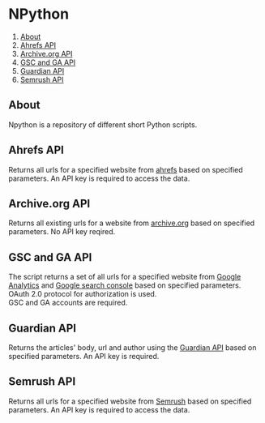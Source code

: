 # NPython

1. [About](#about)
2. [Ahrefs API](#ahrefs-api)
3. [Archive.org API](#gsc-and-ga-api) 
4. [GSC and GA API](#gsc-and-ga-api) 
5. [Guardian API](#guardian-api)
6. [Semrush API](#semrush-api)


## About

Npython is a repository of different short Python scripts.

## Ahrefs API

Returns all urls for a specified website from [ahrefs](https://ahrefs.com/) based on specified parameters. An API key is required to access the data.

## Archive.org API

Returns all existing urls for a website from [archive.org](https://archive.org/) based on specified parameters. No API key reqired.

## GSC and GA API

The script returns a set of all urls for a specified website from [Google Analytics](https://analytics.google.com/analytics/web/) and [Google search console](https://search.google.com/search-console/about) based on specified parameters.   
OAuth 2.0 protocol for authorization is used.   
GSC and GA accounts are required.


## Guardian API

Returns the articles' body, url and author using the [Guardian API](https://open-platform.theguardian.com/documentation/) based on specified parameters. An API key is required.

## Semrush API

Returns all urls for a specified website from [Semrush](https://www.semrush.com/) based on specified parameters. An API key is required to access the data.